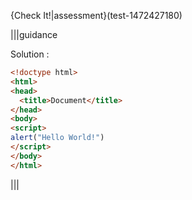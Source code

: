 {Check It!|assessment}(test-1472427180)

|||guidance

Solution :

```html
<!doctype html>
<html>
<head>
  <title>Document</title>
</head>
<body>
<script>
alert("Hello World!")
</script>
</body>
</html>
```

|||

